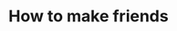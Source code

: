 ---
tag: how-to-make-friends
title: How to make friends
description: >-
  Learning how to make friends doesn't have to be difficult. If you follow these
  steps, then you can build a vibrant social life and escape a life of
  loneliness and isolation. 
hero:
  label: How to make new friends
  heading: Learn how to make friends and become a person people want to befriend
  text_markdown: >-
    Learning how to make friends doesn't have to be difficult. If you follow
    these steps, then you can build a vibrant social life and escape a life of
    loneliness and isolation.&nbsp;
page_blocks:
  - _id: block_rich_text
    alignment:
    text_markdown: >-
      Your relationships with other people are the most important thing in your
      life.


      It doesn’t matter how much money you make or how many things you
      accomplish if you don’t have any good friends to share your life with. If
      you doubt that, imagine hitting all of your goals and accomplishments.
      Then imagine that you have no friends to celebrate with, no family members
      to call, and no one who really cares—and the likes you get on social media
      don’t count.


      That emptiness you felt is the importance of friendship. You don’t even
      need a large social circle, but it needs to exist. It doesn’t matter if
      you’re an extrovert, introvert, or somewhere in between. You still need at
      least a few close friends to share your life with.


      Social media friends and co-workers don’t count—at least not initially.
      You have to transition those digital acquaintances and work buddies into
      new friendships. The following articles outline some useful methods for
      making new friends, no matter what you are or what you’re doing.


      ## How to make friends


      [**Hobbies to make new friends:**](/hobbies-to-make-friends/) This article
      breaks down the best hobbies to find potential new friends based on
      developing and then finding people with similar interests. Even if you
      were isolated because of the pandemic, these are great tips to help you
      meet others now that the world has opened back up.


      [**How to make friends as an adult:**](/how-to-make-friends-as-an-adult/)
      Making friends as an adult is hard because we’re out of the artificial
      environment of high school or college. Your social circle mainly now only
      consists of coworkers and people to drink with. Drawing on things that you
      know how to lead or things that you have an interest in learning, this
      article will teach you some cool ways to build new relationships.


      [**How to make friends in a new
      city:**](/how-to-make-friends-in-a-new-city/) Making friends in a new city
      is one of the most difficult things to do. A lot of people imagine that
      it’s easy, but stepping out of your comfort zone and exerting so much
      energy on something you never had to think about is difficult. This post
      teaches you tactics and strategies for making friends in a new city and
      how to handle the social anxiety and mental health strain that this
      endeavor can cause.


      [**Why you don’t have any friends:**](/why-you-cant-make-friends/) This
      post explores why, despite your best efforts, you can’t seem to make any
      friends. Then you learn how to make lasting friendships, not just drinking
      buddies or people on social media.


      ## How to improve social skills


      [**How to be the most interesting man in the
      room:**](/how-to-be-interesting/)Interesting people have an advantage when
      it comes to making friends. More people want to be around them so they’re
      rarely without an invite to meet up, which gives them an opportunity to
      make new friends. This article shows you how to become a more interesting
      person and give off that cool mysterious vibe.


      [**How to start and have a conversation:**](/how-to-start-a-conversation/)
      If you master conversation starters, small talk, being a good listener,
      and body language, it will be a lot easier for you to communicate. The
      easier it is for you to communicate, the easier it will be for you to make
      new friends. Even if you don’t have any common interests with the person
      you’re trying to befriend, they will feel like you do because of how great
      your conversational ability will become after reading this post.


      [**How to be more charismatic:**](/how-to-be-charismatic/) Someone once
      told me that charm makes people like you, but charisma makes people want
      you to like them. This is a subtle but significant difference. Being
      charismatic is a cheat code for socializing. People will always pursue you
      to get together. You’ll be spoiled for choice. Your social life will be
      more than fulfilling.


      [**How to be more likable:**](/how-to-be-likeable/) This post should be
      required reading for everyone, regardless of their social life. It’s a lot
      easier to meet people when you’re likable. At the, very least old friends
      are more likely to stay in touch and new friends are more likely to follow
      up. There is no disadvantage to being likable.


      [**How to socialize and have fun
      sober:**](/how-to-have-fun-and-socialize-sober/) In this day and age, it
      seems like no one knows how to have fun or meet people without alcohol.
      Well, since I’ve been sober since 2013, my social skills have only
      improved. This post teaches you how to be social and have a great time in
      life, without spending all day getting drunk and rooting for your favorite
      sports team with a bunch of strangers.


      &nbsp;
  - _id: posts_relevant
---